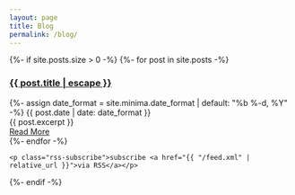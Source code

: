 ```yaml
---
layout: page
title: Blog
permalink: /blog/
---
```

<div class="home">

  {%- if site.posts.size > 0 -%}
      {%- for post in site.posts -%}
      <div id='type-post status-publish format-standard hentry'>
        <h3>
          <a class="post-link" href="{{ post.url | relative_url }}">
            {{ post.title | escape }}
          </a>
        </h3>
        {%- assign date_format = site.minima.date_format | default: "%b %-d, %Y" -%}
        <span class="post-meta">{{ post.date | date: date_format }}</span>
        <div class='post-excerpt'>
        {{ post.excerpt }}
        </div>
        <a class='read-more' href="{{post.url | relative_url }}" title="Read More">
            <span>Read More</span>
        </a>
      </div>
      {%- endfor -%}

    <p class="rss-subscribe">subscribe <a href="{{ "/feed.xml" | relative_url }}">via RSS</a></p>
  {%- endif -%}

</div>

